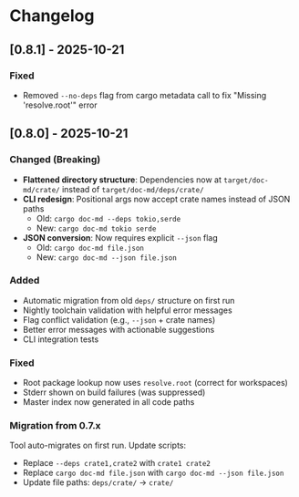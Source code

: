 # Changelog

## [0.8.1] - 2025-10-21

### Fixed
- Removed `--no-deps` flag from cargo metadata call to fix "Missing 'resolve.root'" error

## [0.8.0] - 2025-10-21

### Changed (Breaking)
- **Flattened directory structure**: Dependencies now at `target/doc-md/crate/` instead of `target/doc-md/deps/crate/`
- **CLI redesign**: Positional args now accept crate names instead of JSON paths
  - Old: `cargo doc-md --deps tokio,serde`
  - New: `cargo doc-md tokio serde`
- **JSON conversion**: Now requires explicit `--json` flag
  - Old: `cargo doc-md file.json`
  - New: `cargo doc-md --json file.json`

### Added
- Automatic migration from old `deps/` structure on first run
- Nightly toolchain validation with helpful error messages
- Flag conflict validation (e.g., `--json` + crate names)
- Better error messages with actionable suggestions
- CLI integration tests

### Fixed
- Root package lookup now uses `resolve.root` (correct for workspaces)
- Stderr shown on build failures (was suppressed)
- Master index now generated in all code paths

### Migration from 0.7.x
Tool auto-migrates on first run. Update scripts:
- Replace `--deps crate1,crate2` with `crate1 crate2`
- Replace `cargo doc-md file.json` with `cargo doc-md --json file.json`
- Update file paths: `deps/crate/` → `crate/`
